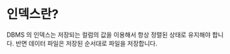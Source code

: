 # 인덱스란?

DBMS 의 인덱스는 저장되는 컬럼의 값을 이용해서 항상 정렬된 상태로 유지해야 합니다. 반면 데이터 파일은 저장된 순서대로 파일을 저장합니다. 


<!--stackedit_data:
eyJoaXN0b3J5IjpbLTYwODU1MDQ3OCwxOTYwODg3MDc3XX0=
-->